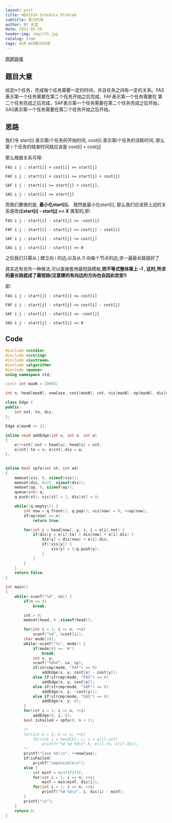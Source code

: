 ```yaml
---
layout: post
title: HDU1534 Schedule Problem
subtitle: 差分约束
author: BY 水蓝
date: 2021-02-20
header-img: img/st5.jpg
catalog: true
tags: ACM ACM差分约束 
---
```


[原题链接](http://acm.hdu.edu.cn/showproblem.php?pid=1534)

## 题目大意
给定n个任务，完成每个任务需要一定的时间，并且任务之间有一定的关系。FAS表示第一个任务需要在第二个任务开始之后完成，FAF表示第一个任务需要在
第二个任务完成之后完成，SAF表示第一个任务需要在第二个任务完成之后开始，SAS表示第一个任务需要在第二个任务开始之后开始。



## 思路
我们令 start[i] 表示第i个任务的开始时间, cost[i] 表示第i个任务的消耗时间, 那么第 i 个任务的结束时间就应该是 cost[i] + cost[j]

那么根据关系可得:
```
FAS i j : start[i] + cost[i] >= start[j]

FAF i j : start[i] + cost[i] >= start[j] + cost[j]

SAF i j : start[i] >= start[j] + cost[j],

SAS i j : start[i] >= start[j]
```
而我们要做的是, **最小化start[i]**。
既然是最小化start[i], 那么我们应该把上述的关系是改成**start[i] - start[j] >= X** 类型的,即:
```
FAS i j : start[i] - start[j] >= -cost[i]

FAF i j : start[i] - start[j] >= cost[j] - cost[i]

SAF i j : start[i] - start[j] >= cost[j]

SAS i j : start[i] - start[j] >= 0
```
之后我们只需从 j 建立向 i 的边,以及从 0 向每个节点的边,求一遍最长路就好了

其实还有另外一种做法,可以直接套用最短路模板,**把不等式整体乘上 -1 , 这时,所求的最长路就成了最短路(注意建的有向边的方向也会因此改变!)**

即:
```
FAS i j : start[j] - start[i] <= cost[i]

FAF i j : start[j] - start[j] <= cost[i] - cost[j]

SAF i j : start[j] - start[i] <= -cost[j]

SAS i j : start[j] - start[i] <= 0
```
## Code
```cpp
#include <cstdio>
#include <cstring>
#include <iostream>
#include <algorithm>
#include <queue>
using namespace std;

const int maxN = 10005;

int n, head[maxN], nowCase, cost[maxN], cnt, vis[maxN], op[maxN], dis[maxN];

class Edge {
public:
    int nxt, to, dis;
};

Edge e[maxN << 2];

inline void addEdge(int u, int v, int w)
{
    e[++cnt].nxt = head[u]; head[u] = cnt;
    e[cnt].to = v; e[cnt].dis = w;
};


inline bool spfa(int st, int ed)
{
    memset(vis, 0, sizeof(vis));
    memset(dis, 0x3f, sizeof(dis));
    memset(op, 0, sizeof(op));
    queue<int> q;
    q.push(st); vis[st] = 1, dis[st] = 0;

    while(!q.empty()) {
        int now = q.front(); q.pop(); vis[now] = 0; ++op[now];
        if(op[now] >= n)
            return true;

        for(int i = head[now], y; i; i = e[i].nxt) {
            if(dis[y = e[i].to] > dis[now] + e[i].dis) {
                dis[y] = dis[now] + e[i].dis;
                if(!vis[y]) {
                    vis[y] = 1;q.push(y);
                }
            }
        }
    }
    return false;
}

int main()
{
    while(~scanf("%d", &n)) {
        if(n == 0)
            break;

        cnt = 0;
        memset(head, 0 ,sizeof(head));

        for(int i = 1; i <= n; ++i)
            scanf("%d", &cost[i]);
        char mode[10];
        while(~scanf("%s", mode)) {
            if(mode[0] == '#')
                break;
            int x, y;
            scanf("%d%d", &x, &y);
            if(strcmp(mode, "FAF") == 0)
                addEdge(x, y, cost[x] - cost[y]);
            else if(strcmp(mode, "FAS") == 0)
                addEdge(x, y, cost[x]);
            else if(strcmp(mode, "SAF") == 0)
                addEdge(x, y, -cost[y]);
            else if(strcmp(mode, "SAS") == 0)
                addEdge(x, y, 0);
        }
        for(int i = 1; i <= n; ++i)
            addEdge(0, i, 0);
        bool isFailed = spfa(0, n + 1);

        /*
        for(int k = 1; k <= n; ++k)
            for(int i = head[k]; i; i = e[i].nxt)
                printf("%d %d %d\n",k, e[i].to, e[i].dis);
        */
        printf("Case %d:\n", ++nowCase);
        if(isFailed)
            printf("impossible\n");
        else {
            int minT = 0x3f3f3f3f;
            for(int i = 1; i <= n; ++i)
                minT = min(minT, dis[i]);
            for(int i = 1; i <= n; ++i)
                printf("%d %d\n", i, dis[i] - minT);
        }
        printf("\n");
    }
    return 0;
}
```
